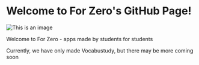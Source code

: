 # Welcome to For Zero's GitHub Page!

![This is an image](https://drive.google.com/uc?export=download&id=1drlZbPhIghdNXaGI39Xy3bEBRgEmncq9)

Welcome to For Zero - apps made by students for students

Currently, we have only made Vocabustudy, but there may be more coming soon
<!--
